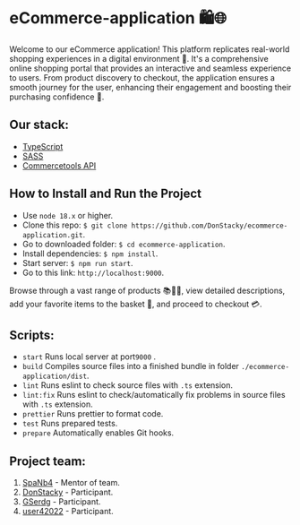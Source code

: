 # eCommerce-application 🛍️🌐

Welcome to our eCommerce application! This platform replicates real-world shopping experiences in a digital environment 🏪. It's a comprehensive online shopping portal that provides an interactive and seamless experience to users. From product discovery to checkout, the application ensures a smooth journey for the user, enhancing their engagement and boosting their purchasing confidence 🚀.

 ## Our stack:
 - [TypeScript](https://www.typescriptlang.org/)
 - [SASS](https://sass-lang.com/)
 - [Commercetools API](https://docs.commercetools.com/api/)


## How to Install and Run the Project

-   Use `node 18.x` or higher.
-   Clone this repo: `$ git clone https://github.com/DonStacky/ecommerce-application.git`.
-   Go to downloaded folder:  `$ cd ecommerce-application`.
-   Install dependencies:  `$ npm install`.
-   Start server:  `$ npm run start`.
-   Go to this link:  `http://localhost:9000`.

Browse through a vast range of products 📚👗👟, view detailed descriptions, add your favorite items to the basket 🛒, and proceed to checkout 💳.
 

## Scripts:
- `start` Runs local server at port`9000` .
- `build` Compiles source files into a finished bundle in folder `./ecommerce-application/dist`.
- `lint` Runs eslint to check source files with `.ts` extension.
- `lint:fix` Runs eslint to check/automatically fix problems  in source files with `.ts` extension.
- `prettier` Runs prettier to format code.
- `test` Runs prepared tests.
- `prepare` Automatically enables Git hooks.

## Project team:
1. [SpaNb4](https://github.com/SpaNb4) - Mentor of team.
2. [DonStacky](https://github.com/DonStacky) - Participant.
3. [GSerdg](https://github.com/GSerdg) - Participant.
4. [user42022](https://github.com/user42022) - Participant.

